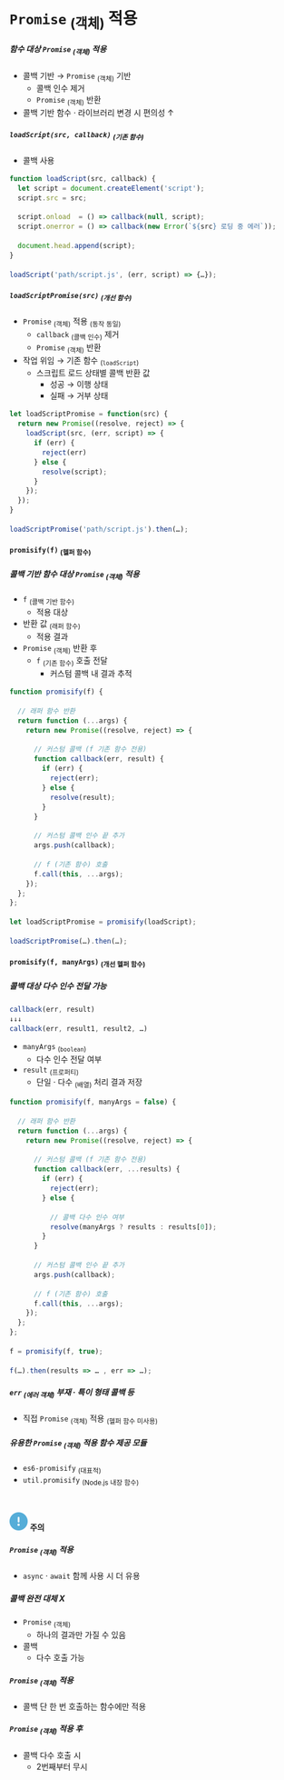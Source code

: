`Promise` <sub>(객체)</sub> 적용
====

##### 함수 대상 `Promise` <sub>(객체)</sub> 적용
- 콜백 기반 → `Promise` <sub>(객체)</sub> 기반
  - 콜백 인수 제거
  - `Promise` <sub>(객체)</sub> 반환
- 콜백 기반 함수 · 라이브러리 변경 시 편의성 ↑

##### `loadScript(src, callback)` <sub>(기존 함수)</sub>
- 콜백 사용
```javascript
function loadScript(src, callback) {
  let script = document.createElement('script');
  script.src = src;

  script.onload  = () => callback(null, script);
  script.onerror = () => callback(new Error(`${src} 로딩 중 에러`));

  document.head.append(script);
}

loadScript('path/script.js', (err, script) => {…});
```

##### `loadScriptPromise(src)` <sub>(개선 함수)</sub>
- `Promise` <sub>(객체)</sub> 적용 <sub>(동작 동일)</sub>
  - `callback` <sub>(콜백 인수)</sub> 제거
  - `Promise` <sub>(객체)</sub> 반환
- 작업 위임 → 기존 함수 <sub>(`loadScript`)</sub>
  - 스크립트 로드 상태별 콜백 반환 값
    - 성공 → 이행 상태
    - 실패 → 거부 상태
```javascript
let loadScriptPromise = function(src) {
  return new Promise((resolve, reject) => {
    loadScript(src, (err, script) => {
      if (err) {
        reject(err)
      } else {
        resolve(script);
      }
    });
  });
}

loadScriptPromise('path/script.js').then(…);
```

#### `promisify(f)` <sub>(헬퍼 함수)</sub>

##### 콜백 기반 함수 대상 `Promise` <sub>(객체)</sub> 적용
- `f` <sub>(콜백 기반 함수)</sub>
  - 적용 대상
- 반환 값 <sub>(래퍼 함수)</sub>
  - 적용 결과
- `Promise` <sub>(객체)</sub> 반환 후
  - `f` <sub>(기존 함수)</sub> 호출 전달
    - 커스텀 콜백 내 결과 추적
```javascript
function promisify(f) {

  // 래퍼 함수 반환
  return function (...args) {
    return new Promise((resolve, reject) => {

      // 커스텀 콜백 (f 기존 함수 전용)
      function callback(err, result) {
        if (err) {
          reject(err);
        } else {
          resolve(result);
        }
      }

      // 커스텀 콜백 인수 끝 추가
      args.push(callback);

      // f (기존 함수) 호출
      f.call(this, ...args);
    });
  };
};

let loadScriptPromise = promisify(loadScript);

loadScriptPromise(…).then(…);
```

#### `promisify(f, manyArgs)` <sub>(개선 헬퍼 함수)</sub>

##### 콜백 대상 다수 인수 전달 가능
```javascript
callback(err, result)
↓↓↓
callback(err, result1, result2, …)
```
- `manyArgs` <sub>(`boolean`)</sub>
  - 다수 인수 전달 여부
- `result` <sub>(프로퍼티)</sub>
  - 단일 · 다수 <sub>(배열)</sub> 처리 결과 저장
```javascript
function promisify(f, manyArgs = false) {

  // 래퍼 함수 반환
  return function (...args) {
    return new Promise((resolve, reject) => {

      // 커스텀 콜백 (f 기존 함수 전용)
      function callback(err, ...results) {
        if (err) {
          reject(err);
        } else {

          // 콜백 다수 인수 여부
          resolve(manyArgs ? results : results[0]);
        }
      }

      // 커스텀 콜백 인수 끝 추가
      args.push(callback);

      // f (기존 함수) 호출
      f.call(this, ...args);
    });
  };
};

f = promisify(f, true);

f(…).then(results => … , err => …);
```

##### `err` <sub>(에러 객체)</sub> 부재 · 특이 형태 콜백 등
- 직접 `Promise` <sub>(객체)</sub> 적용 <sub>(헬퍼 함수 미사용)</sub>

##### 유용한 `Promise` <sub>(객체)</sub> 적용 함수 제공 모듈
- `es6-promisify` <sub>(대표적)</sub>
- `util.promisify` <sub>(Node.js 내장 함수)</sub>

<br />

<img src="../../images/commons/icons/circle-exclamation-solid.svg" /> **주의**

##### `Promise` <sub>(객체)</sub> 적용
- `async` · `await` 함께 사용 시 더 유용

##### 콜백 완전 대체 X
- `Promise` <sub>(객체)</sub>
  - 하나의 결과만 가질 수 있음
- 콜백
  - 다수 호출 가능

##### `Promise` <sub>(객체)</sub> 적용
- 콜백 단 한 번 호출하는 함수에만 적용

##### `Promise` <sub>(객체)</sub> 적용 후
- 콜백 다수 호출 시
  - 2번째부터 무시
